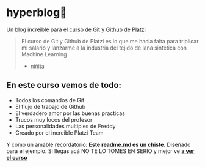 # hyperblog💚
Un blog increible para el[ curso de Git y Github](https://platzi.com/cursos/git-github/ " curso de Git y Github") de [Platzi](https://platzi.com/ "Platzi")
>El curso de Git y Github de Platzi es lo que me hacia falta para triplicar mi salario y lanzarme a la industria del tejido de lana sintetica con Machine Learning
> - niñita

## En este curso vemos de todo:
* Todos los comandos de Git
* El flujo de trabajo de Github
* El verdadero amor por las buenas practicas
* Trucos muy locos del profesor
* Las personalidades multiples de Freddy
* Creado por el increible Platzi Team

Y como un amable recordatorio: **Este readme.md es un chiste**. Diseñado para el ejemplo. Si llegas acá NO TE LO TOMES EN SERIO y mejor ve [**a ver el curso**](https://platzi.com/cursos/git-github/ "a ver el curso")